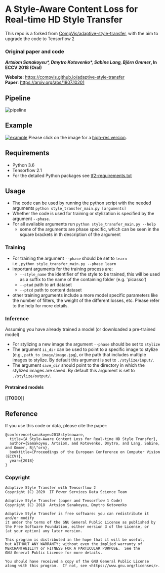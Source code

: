 # A Style-Aware Content Loss for Real-time HD Style Transfer

This repo is a forked from [CompVis/adaptive-style-transfer](https://github.com/CompVis/adaptive-style-transfer), with the aim to upgrade the code to Tensorflow 2

### Original paper and code
***Artsiom Sanakoyeu\*, Dmytro Kotovenko\*, Sabine Lang, Björn Ommer*, In ECCV 2018 (Oral)**

**Website**: https://compvis.github.io/adaptive-style-transfer   
**Paper**: https://arxiv.org/abs/1807.10201

## Pipeline
![pipeline](https://compvis.github.io/adaptive-style-transfer/images/eccv_pipeline_diagram_new_symbols_v2_4.jpg "Method pipeline")

## Example
[![example](https://compvis.github.io/adaptive-style-transfer/images/adaptive-style-transfer_chart_1800px.jpg "Stylization")](https://compvis.github.io/adaptive-style-transfer/images/adaptive-style-transfer_chart.jpg)
Please click on the image for a [high-res version](https://compvis.github.io/adaptive-style-transfer/images/adaptive-style-transfer_chart.jpg).

## Requirements
* Python 3.6
* Tensorflow 2.1
* For the detailed Python packages see [tf2-requirements.txt](https://github.com/it-power-services/adaptive-style-transfer/blob/migrate_to_tf2/tf2-requirements.txt)

## Usage
* The code can be used by running the python script with the needed arguments
`python style_transfer_main.py [arguments]`
* Whether the code is used for training or stylization is specified by the argument `--phase`.
* For all available arguments run `python style_transfer_main.py --help`
	* some of the arguments are phase specific, which can be seen in the square brackets in th description of the argument

### Training
* For training the argument `--phase` should be set to `learn`  
i.e., `python style_transfer_main.py --phase learn`
* important arguments for the training process are:
	* `--style_name` the identifier of the style to be trained, this will be used as a suffix to the name of the containing folder (e.g. 'picasso')
	* `--ptad` path to art dataset
	* `--ptcd` path to content dataset
* other training arguments include a more model specific parameters like the number of filters, the weight of the different losses, etc. Please refer to the help for more details.

### Inference 
Assuming you have already trained a model (or downloaded a pre-trained model)
* For stylizing a new image the argument `--phase` should be set to `stylize`
* The argument `ii_dir` can be used to point to a specific image to stylize (e.g., `path_to_image/image.jpg`), or the path that includes multiple images to stylize. By default this argument is set to `./stylize/input/`.
* The argument `save_dir` should point to the directory in which the stylized images are saved. By default this argument is set to `./stylize/output/`.

#### Pretrained models
[[**TODO**]] 

## Reference

If you use this code or data, please cite the paper:
```
@conference{sanakoyeu2018styleaware,
  title={A Style-Aware Content Loss for Real-time HD Style Transfer},
  author={Sanakoyeu, Artsiom, and Kotovenko, Dmytro, and Lang, Sabine, and Ommer, Bj\"orn},
  booktitle={Proceedings of the European Conference on Computer Vision (ECCV)},
  year={2018}
}
```

### Copyright
```
Adaptive Style Transfer with Tensorflow 2
Copyright (C) 2020  IT Power Services Data Science Team

Adaptive Style Transfer (paper and Tensorflow 1 Code) 
Copyright (C) 2018  Artsiom Sanakoyeu, Dmytro Kotovenko  

Adaptive Style Transfer is free software: you can redistribute it and/or modify
it under the terms of the GNU General Public License as published by
the Free Software Foundation, either version 3 of the License, or
(at your option) any later version.

This program is distributed in the hope that it will be useful,
but WITHOUT ANY WARRANTY; without even the implied warranty of
MERCHANTABILITY or FITNESS FOR A PARTICULAR PURPOSE.  See the
GNU General Public License for more details.

You should have received a copy of the GNU General Public License
along with this program.  If not, see <https://www.gnu.org/licenses/>.
```
